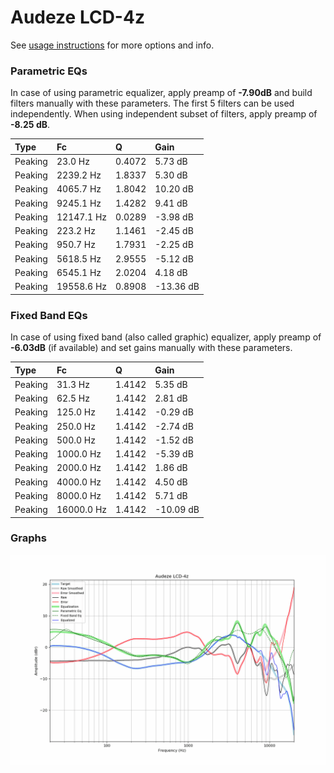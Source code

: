 # Audeze LCD-4z
See [usage instructions](https://github.com/jaakkopasanen/AutoEq#usage) for more options and info.

### Parametric EQs
In case of using parametric equalizer, apply preamp of **-7.90dB** and build filters manually
with these parameters. The first 5 filters can be used independently.
When using independent subset of filters, apply preamp of **-8.25 dB**.

| Type    | Fc         |      Q | Gain      |
|:--------|:-----------|:-------|:----------|
| Peaking | 23.0 Hz    | 0.4072 | 5.73 dB   |
| Peaking | 2239.2 Hz  | 1.8337 | 5.30 dB   |
| Peaking | 4065.7 Hz  | 1.8042 | 10.20 dB  |
| Peaking | 9245.1 Hz  | 1.4282 | 9.41 dB   |
| Peaking | 12147.1 Hz | 0.0289 | -3.98 dB  |
| Peaking | 223.2 Hz   | 1.1461 | -2.45 dB  |
| Peaking | 950.7 Hz   | 1.7931 | -2.25 dB  |
| Peaking | 5618.5 Hz  | 2.9555 | -5.12 dB  |
| Peaking | 6545.1 Hz  | 2.0204 | 4.18 dB   |
| Peaking | 19558.6 Hz | 0.8908 | -13.36 dB |

### Fixed Band EQs
In case of using fixed band (also called graphic) equalizer, apply preamp of **-6.03dB**
(if available) and set gains manually with these parameters.

| Type    | Fc         |      Q | Gain      |
|:--------|:-----------|:-------|:----------|
| Peaking | 31.3 Hz    | 1.4142 | 5.35 dB   |
| Peaking | 62.5 Hz    | 1.4142 | 2.81 dB   |
| Peaking | 125.0 Hz   | 1.4142 | -0.29 dB  |
| Peaking | 250.0 Hz   | 1.4142 | -2.74 dB  |
| Peaking | 500.0 Hz   | 1.4142 | -1.52 dB  |
| Peaking | 1000.0 Hz  | 1.4142 | -5.39 dB  |
| Peaking | 2000.0 Hz  | 1.4142 | 1.86 dB   |
| Peaking | 4000.0 Hz  | 1.4142 | 4.50 dB   |
| Peaking | 8000.0 Hz  | 1.4142 | 5.71 dB   |
| Peaking | 16000.0 Hz | 1.4142 | -10.09 dB |

### Graphs
![](./Audeze%20LCD-4z.png)